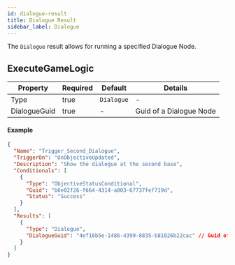 ```yaml
---
id: dialogue-result
title: Dialogue Result
sidebar_label: Dialogue
---
```


The `Dialogue` result allows for running a specified Dialogue Node.

## ExecuteGameLogic

| Property     | Required | Default    | Details                 |
| ------------ | -------- | ---------- | ----------------------- |
| Type         | true     | `Dialogue` | -                       |
| DialogueGuid | true     | -          | Guid of a Dialogue Node |

#### Example

```json
{
  "Name": "Trigger_Second_Dialogue",
  "TriggerOn": "OnObjectiveUpdated",
  "Description": "Show the dialogue at the second base",
  "Conditionals": [
    {
      "Type": "ObjectiveStatusConditional",
      "Guid": "b8e02f26-f664-4314-a003-67737fef719d",
      "Status": "Success"
    }
  ],
  "Results": [
    {
      "Type": "Dialogue",
      "DialogueGuid": "4ef16b5e-1486-4399-8835-b81026b22cac" // Guid of the Dialogue Node
    }
  ]
}
```
